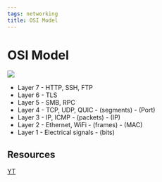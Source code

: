 ```yaml
---
tags: networking
title: OSI Model
---
```


# OSI Model

![](https://i.imgur.com/NNcLwn7.png)

- Layer 7 - HTTP, SSH, FTP
- Layer 6 - TLS
- Layer 5 - SMB, RPC
- Layer 4 - TCP, UDP, QUIC - (segments) - (Port)
- Layer 3 - IP, ICMP - (packets) - (IP)
- Layer 2 - Ethernet, WiFi - (frames) - (MAC)
- Layer 1 - Electrical signals - (bits)

## Resources

[YT](https://www.youtube.com/watch?v=7IS7gigunyI)